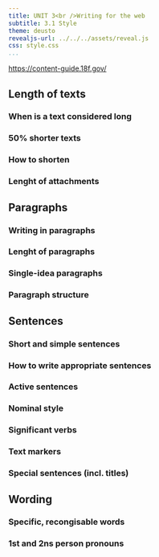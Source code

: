 ```yaml
---
title: UNIT 3<br />Writing for the web
subtitle: 3.1 Style
theme: deusto
revealjs-url: ../../../assets/reveal.js
css: style.css
...
```



https://content-guide.18f.gov/


## Length of texts

### When is a text considered long

### 50% shorter texts

### How to shorten

### Lenght of attachments

## Paragraphs

### Writing in paragraphs

### Lenght of paragraphs

### Single-idea paragraphs

### Paragraph structure

## Sentences

### Short and simple sentences

### How to write appropriate sentences

### Active sentences

### Nominal style

### Significant verbs

### Text markers

### Special sentences (incl. titles)

## Wording

### Specific, recongisable words

### 1st and 2ns person pronouns